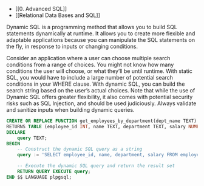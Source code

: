 - [[0. Advanced SQL]]
- [[Relational Data Bases and SQL]]

Dynamic SQL is a programming method that allows you to build SQL statements dynamically at runtime. It allows you to create more flexible and adaptable applications because you can manipulate the SQL statements on the fly, in response to inputs or changing conditions.

Consider an application where a user can choose multiple search conditions from a range of choices. You might not know how many conditions the user will choose, or what they’ll be until runtime. With static SQL, you would have to include a large number of potential search conditions in your WHERE clause. With dynamic SQL, you can build the search string based on the user’s actual choices. Note that while the use of Dynamic SQL offers greater flexibility, it also comes with potential security risks such as SQL Injection, and should be used judiciously. Always validate and sanitize inputs when building dynamic queries.

```sql
CREATE OR REPLACE FUNCTION get_employees_by_department(dept_name TEXT)
RETURNS TABLE (employee_id INT, name TEXT, department TEXT, salary NUMERIC) AS $$
DECLARE
    query TEXT;
BEGIN
    -- Construct the dynamic SQL query as a string
    query := 'SELECT employee_id, name, department, salary FROM employees WHERE department = ' || quote_literal(dept_name);

    -- Execute the dynamic SQL query and return the result set
    RETURN QUERY EXECUTE query;
END $$ LANGUAGE plpgsql;

```